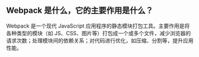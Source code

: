 ## Webpack 是什么，它的主要作用是什么？
Webpack 是一个现代 JavaScript 应用程序的静态模块打包工具。主要作用是将各种类型的模块（如 JS、CSS、图片等）打包成一个或多个文件，减少浏览器的请求次数；处理模块间的依赖关系；对代码进行优化，如压缩、分割等，提升应用性能。